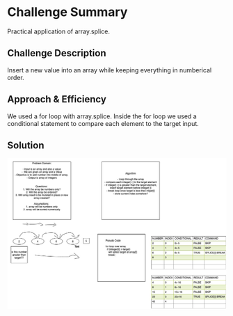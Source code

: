 # Challenge Summary

<!-- Short summary or background information -->

Practical application of array.splice.

## Challenge Description

<!-- Description of the challenge -->

Insert a new value into an array while keeping everything in numberical order.

## Approach & Efficiency

<!-- What approach did you take? Why? What is the Big O space/time for this approach? -->

We used a for loop with array.splice. Inside the for loop we used a conditional statement to compare each element to the target input.

## Solution

<!-- Embedded whiteboard image -->

![WhiteBoard](../../assets/array-shift.jpg)

